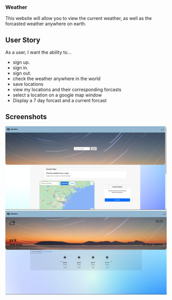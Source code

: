 ### Weather
This website will allow you to view the current weather, as well as the forcasted weather anywhere on earth.


## User Story

As a user, I want the ability to... 
  - sign up.
  - sign in. 
  - sign out. 
  - check the weather anywhere in the world
  - save locations
  - view my locations and their corresponding forcasts
  - select a location on a google map window
  - Display a 7 day forcast and a current forcast

## Screenshots
![alt text](public/images/homePage.png)
![alt text](public/images/forecastPage.png)



